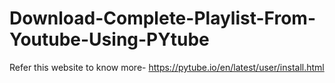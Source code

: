 # Download-Complete-Playlist-From-Youtube-Using-PYtube

Refer this website to know more- https://pytube.io/en/latest/user/install.html
